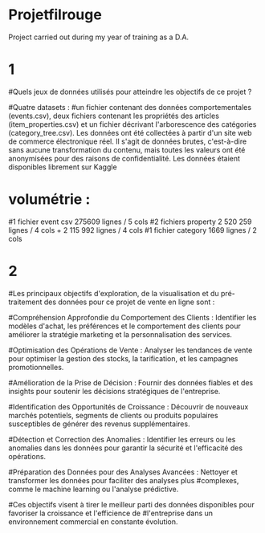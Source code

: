 # Projetfilrouge
Project carried out during my year of training as a D.A.


# 1
#Quels jeux de données utilisés pour atteindre les objectifs de ce projet ?

#Quatre datasets  : 
#un fichier contenant des données comportementales (events.csv), deux fichiers contenant les propriétés des articles 
(item_properties.сsv) et un fichier décrivant l'arborescence des catégories (category_tree.сsv). Les données ont été collectées à partir d'un site web de commerce électronique réel. Il s'agit de données brutes, c'est-à-dire sans aucune transformation du contenu, mais toutes les valeurs ont été anonymisées pour des raisons de confidentialité. 
Les données étaient disponibles librement sur Kaggle

# volumétrie :
#1 fichier event csv  275609 lignes / 5 cols
#2 fichiers property   2 520 259 lignes / 4 cols + 2 115 992 lignes / 4 cols
#1 fichier category 1669 lignes / 2 cols


# 2 
#Les principaux objectifs d'exploration, de la visualisation et du pré-traitement des données pour ce projet de vente en ligne sont :

#Compréhension Approfondie du Comportement des Clients : Identifier les modèles d'achat, les préférences et le comportement des clients pour améliorer la stratégie marketing et la personnalisation des services. 

#Optimisation des Opérations de Vente : Analyser les tendances de vente pour optimiser la gestion des stocks, la tarification, et les campagnes promotionnelles. 

#Amélioration de la Prise de Décision : Fournir des données fiables et des insights pour soutenir les décisions stratégiques de l'entreprise. 

#Identification des Opportunités de Croissance : Découvrir de nouveaux marchés potentiels, segments de clients ou produits populaires susceptibles de générer des revenus supplémentaires. 

#Détection et Correction des Anomalies : Identifier les erreurs ou les anomalies dans les données pour garantir la sécurité et l'efficacité des opérations. 

#Préparation des Données pour des Analyses Avancées : Nettoyer et transformer les données pour faciliter des analyses plus #complexes, comme le machine learning ou l'analyse prédictive. 

#Ces objectifs visent à tirer le meilleur parti des données disponibles pour favoriser la croissance et l'efficience de #l'entreprise dans un environnement commercial en constante évolution.
